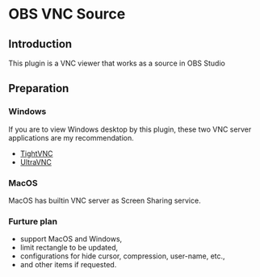 # OBS VNC Source

## Introduction

This plugin is a VNC viewer that works as a source in OBS Studio

## Preparation
### Windows
If you are to view Windows desktop by this plugin, these two VNC server applications are my recommendation.
- [TightVNC](https://www.tightvnc.com/download.php)
- [UltraVNC](https://www.uvnc.com/downloads/ultravnc.html)

### MacOS
MacOS has builtin VNC server as Screen Sharing service.

### Furture plan

* support MacOS and Windows,
* limit rectangle to be updated,
* configurations for hide cursor, compression, user-name, etc.,
* and other items if requested.
